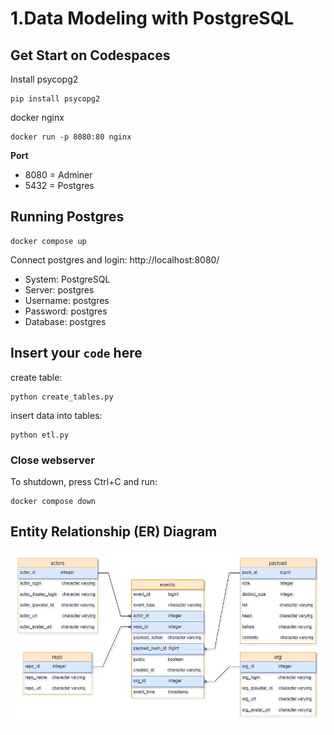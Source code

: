 # 1.Data Modeling with PostgreSQL

## Get Start on Codespaces

Install psycopg2
`````````````````````````````````````````````
pip install psycopg2
`````````````````````````````````````````````
docker nginx
`````````````````````````````````````````````
docker run -p 8080:80 nginx
`````````````````````````````````````````````

**Port**  

* 8080 = Adminer
* 5432 = Postgres

## Running Postgres

`````````````````````````````````````````````
docker compose up
`````````````````````````````````````````````

Connect postgres and login: http://localhost:8080/

* System: PostgreSQL
* Server: postgres
* Username: postgres
* Password: postgres
* Database: postgres

## Insert your `code` here

create table:
`````````````````````````````````````````````
python create_tables.py
`````````````````````````````````````````````

insert data into tables:
`````````````````````````````````````````````
python etl.py
`````````````````````````````````````````````

### Close webserver

To shutdown, press Ctrl+C and run: 
`````````````````````````````````````````````
docker compose down
`````````````````````````````````````````````


## Entity Relationship (ER) Diagram


![](https://github.com/Yanadade/Data-Warehouse-Business-Intel/blob/main/1-data-modeling-postgres/ERD-01%20DW%20%26%20BI.png)